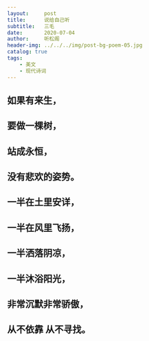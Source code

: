 ```yaml
---
layout:     post
title:      说给自己听
subtitle:   三毛
date:       2020-07-04
author:     听松阁
header-img: ../../../img/post-bg-poem-05.jpg
catalog: true
tags:
    - 美文
    - 现代诗词
---
```


## 如果有来生，

## 要做一棵树，

## 站成永恒，

## 没有悲欢的姿势。

## 一半在土里安详，

## 一半在风里飞扬，

## 一半洒落阴凉，

## 一半沐浴阳光，

## 非常沉默非常骄傲，

## 从不依靠 从不寻找。

